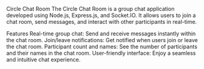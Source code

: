 Circle Chat Room
The Circle Chat Room is a group chat application developed using Node.js, Express.js, and Socket.IO. It allows users to join a chat room, send messages, and interact with other participants in real-time.

Features
Real-time group chat: Send and receive messages instantly within the chat room.
Join/leave notifications: Get notified when users join or leave the chat room.
Participant count and names: See the number of participants and their names in the chat room.
User-friendly interface: Enjoy a seamless and intuitive chat experience.
